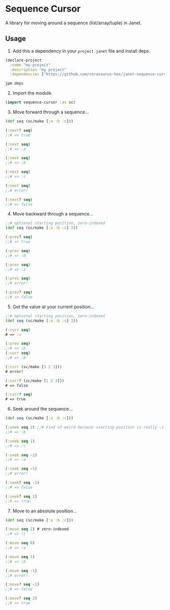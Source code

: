 # Sequence Cursor

A library for moving around a sequence (list/array/tuple) in Janet.

## Usage

1. Add this a dependency in your `project.janet` file and install deps.

```clojure
(declare-project
  :name "my-project"
  :description "my project"
  :dependencies ["https://github.com/corasaurus-hex/janet-sequence-cursor"])
```

```sh
jpm deps
```

2. Import the module.

```clojure
(import sequence-cursor :as sc)
```

3. Move forward through a sequence...

```clojure
(def seq (sc/make [:a :b :c]))

(:next? seq)
;;# => true

(:next seq)
;;# => :a

(:next seq)
;;# => :b

(:next seq)
;;# => :c

(:next seq)
;;# error!

(:next? seq)
;;# => false

```

4. Move backward through a sequence...

```clojure
;;# optional starting position, zero-indexed
(def seq (sc/make [:a :b :c] 2))

(:prev? seq)
;;# => true

(:prev seq)
;;# => :b

(:prev seq)
;;# => :a

(:prev seq)
;;# error!

(:prev? seq)
;;# => false
```

5. Get the value at your current position...

```clojure
;;# optional starting position, zero-indexed
(def seq (sc/make [:a :b :c] 2))

(:curr seq)
# => :c

(:prev seq)
;;# => :b
(:curr seq)
;;# => :b

(:curr (sc/make [1 2 3]))
# error!

(:curr? (sc/make [1 2 3]))
# => false

(:curr? seq)
# => true
```

6. Seek around the sequence...

```clojure
(def seq (sc/make [:a :b :c]))

(:seek seq 2) ;;# kind of weird because starting position is really -1
;;# => :b

(:seek seq 1)
;;# => :c

(:seek seq -2)
;;# => :a

(:seek seq -1)
;;# error!

(:seek? seq -1)
;;# => false

(:seek? seq 1)
;;# => true
```

7. Move to an absolute position...

```clojure
(def seq (sc/make [:a :b :c]))

(:move seq 2) # zero-indexed
;;# => :c

(:move seq 0)
;;# => :a

(:move seq 1)
;;# => :b

(:move seq -1)
;;# error!

(:move? seq -1)
;;# => false

(:move? seq 2)
;;# => true
```
